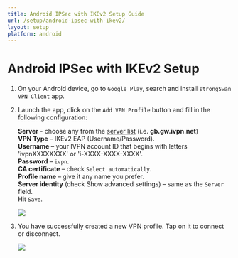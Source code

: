 ```yaml
---
title: Android IPSec with IKEv2 Setup Guide
url: /setup/android-ipsec-with-ikev2/
layout: setup
platform: android
---
```

# Android IPSec with IKEv2 Setup

1.  On your Android device, go to `Google Play`, search and install `strongSwan VPN Client` app.

2.  Launch the app, click on the `Add VPN Profile` button and fill in the following configuration:

    **Server** - choose any from the [server list](/status/) (i.e. **gb.gw.ivpn.net**)  
    **VPN Type** – IKEv2 EAP (Username/Password).  
    **Username** – your IVPN account ID that begins with letters 'ivpnXXXXXXXX' or 'i-XXXX-XXXX-XXXX'.  
    **Password** – `ivpn`.  
    **CA certificate** – check `Select automatically`.  
    **Profile name** – give it any name you prefer.  
    **Server identity** (check Show advanced settings) – same as the `Server` field.  
    Hit `Save`.  

    ![](/images-static/uploads/android-ipsec-with-ikev2-002.jpg)

3.  You have successfully created a new VPN profile. Tap on it to connect or disconnect.

    ![](/images-static/uploads/android-ipsec-with-ikev2-003.jpg)
